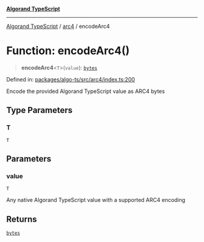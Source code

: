 [**Algorand TypeScript**](../../README.md)

***

[Algorand TypeScript](../../modules.md) / [arc4](../README.md) / encodeArc4

# Function: encodeArc4()

> **encodeArc4**\<`T`\>(`value`): [`bytes`](../../index/type-aliases/bytes.md)

Defined in: [packages/algo-ts/src/arc4/index.ts:200](https://github.com/algorandfoundation/puya-ts/blob/main/packages/algo-ts/src/arc4/index.ts#L200)

Encode the provided Algorand TypeScript value as ARC4 bytes

## Type Parameters

### T

`T`

## Parameters

### value

`T`

Any native Algorand TypeScript value with a supported ARC4 encoding

## Returns

[`bytes`](../../index/type-aliases/bytes.md)
